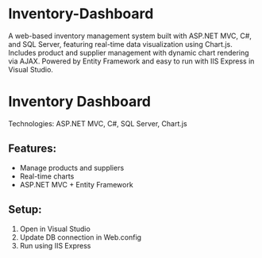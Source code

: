 # Inventory-Dashboard
A web-based inventory management system built with ASP.NET MVC, C#, and SQL Server, featuring real-time data visualization using Chart.js. Includes product and supplier management with dynamic chart rendering via AJAX. Powered by Entity Framework and easy to run with IIS Express in Visual Studio.
# Inventory Dashboard
Technologies: ASP.NET MVC, C#, SQL Server, Chart.js

## Features:
- Manage products and suppliers
- Real-time charts
- ASP.NET MVC + Entity Framework

## Setup:
1. Open in Visual Studio
2. Update DB connection in Web.config
3. Run using IIS Express
